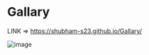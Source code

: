 # Gallary

LINK => https://shubham-s23.github.io/Gallary/


![image](https://github.com/user-attachments/assets/4be33030-76a1-4465-867f-46df8f908449)
